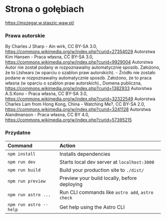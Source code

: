 # Strona o gołębiach
https://mszegar.w.staszic.waw.pl/

### Prawa autorskie

By Charles J Sharp - Ain wirk, CC BY-SA 3.0, https://commons.wikimedia.org/w/index.php?curid=27354029
Autorstwa Kim Hansen - Praca własna, CC BY-SA 3.0, https://commons.wikimedia.org/w/index.php?curid=9929004
Autorstwa Autor nie został podany w rozpoznawalny automatycznie sposób. Założono, że to Ltshears (w oparciu o szablon praw autorskich). - Źródło nie zostało podane w rozpoznawalny automatycznie sposób. Założono, że to praca własna (w oparciu o szablon praw autorskich)., Domena publiczna, https://commons.wikimedia.org/w/index.php?curid=1382933
Autorstwa A.S.Kono - Praca własna, CC BY-SA 3.0, https://commons.wikimedia.org/w/index.php?curid=32322549
Autorstwa Charles Lam from Hong Kong, China - Watching Me?, CC BY-SA 2.0, https://commons.wikimedia.org/w/index.php?curid=3241128
Autorstwa Alandmanson - Praca własna, CC BY 4.0, https://commons.wikimedia.org/w/index.php?curid=57395215

### Przydatne
| Command                | Action                                           |
| :--------------------- | :----------------------------------------------- |
| `npm install`          | Installs dependencies                            |
| `npm run dev`          | Starts local dev server at `localhost:3000`      |
| `npm run build`        | Build your production site to `./dist/`          |
| `npm run preview`      | Preview your build locally, before deploying     |
| `npm run astro ...`    | Run CLI commands like `astro add`, `astro check` |
| `npm run astro --help` | Get help using the Astro CLI                     |
